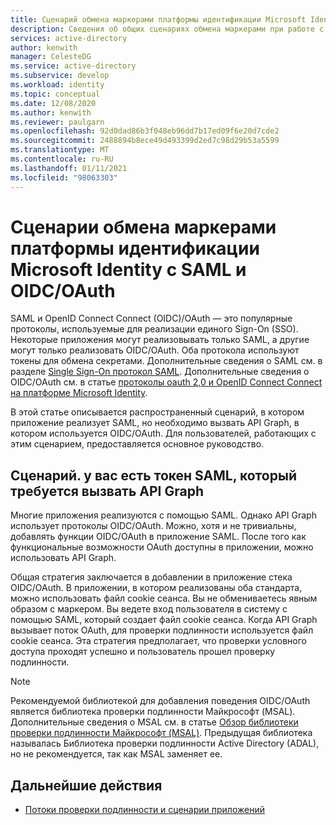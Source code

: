 ```yaml
---
title: Сценарий обмена маркерами платформы идентификации Microsoft Identity с SAML и OIDC/OAuth в Azure Active Directory
description: Сведения об общих сценариях обмена маркерами при работе с SAML и OIDC/OAuth в Azure Active Directory.
services: active-directory
author: kenwith
manager: CelesteDG
ms.service: active-directory
ms.subservice: develop
ms.workload: identity
ms.topic: conceptual
ms.date: 12/08/2020
ms.author: kenwith
ms.reviewer: paulgarn
ms.openlocfilehash: 92d0dad86b3f048eb96dd7b17ed09f6e20d7cde2
ms.sourcegitcommit: 2488894b8ece49d493399d2ed7c98d29b53a5599
ms.translationtype: MT
ms.contentlocale: ru-RU
ms.lasthandoff: 01/11/2021
ms.locfileid: "98063303"
---
```

# <a name="microsoft-identity-platform-token-exchange-scenarios-with-saml-and-oidcoauth"></a>Сценарии обмена маркерами платформы идентификации Microsoft Identity с SAML и OIDC/OAuth

SAML и OpenID Connect Connect (OIDC)/OAuth — это популярные протоколы, используемые для реализации единого Sign-On (SSO). Некоторые приложения могут реализовывать только SAML, а другие могут только реализовать OIDC/OAuth. Оба протокола используют токены для обмена секретами. Дополнительные сведения о SAML см. в разделе [Single Sign-On протокол SAML](single-sign-on-saml-protocol.md). Дополнительные сведения о OIDC/OAuth см. в статье [протоколы oauth 2,0 и OpenID Connect Connect на платформе Microsoft Identity](active-directory-v2-protocols.md).

В этой статье описывается распространенный сценарий, в котором приложение реализует SAML, но необходимо вызвать API Graph, в котором используется OIDC/OAuth. Для пользователей, работающих с этим сценарием, предоставляется основное руководство.

## <a name="scenario-you-have-a-saml-token-and-want-to-call-the-graph-api"></a>Сценарий. у вас есть токен SAML, который требуется вызвать API Graph
Многие приложения реализуются с помощью SAML. Однако API Graph использует протоколы OIDC/OAuth. Можно, хотя и не тривиальны, добавлять функции OIDC/OAuth в приложение SAML. После того как функциональные возможности OAuth доступны в приложении, можно использовать API Graph.

Общая стратегия заключается в добавлении в приложение стека OIDC/OAuth. В приложении, в котором реализованы оба стандарта, можно использовать файл cookie сеанса. Вы не обмениваетесь явным образом с маркером. Вы ведете вход пользователя в систему с помощью SAML, который создает файл cookie сеанса. Когда API Graph вызывает поток OAuth, для проверки подлинности используется файл cookie сеанса. Эта стратегия предполагает, что проверки условного доступа проходят успешно и пользователь прошел проверку подлинности.

> [!NOTE]
> Рекомендуемой библиотекой для добавления поведения OIDC/OAuth является библиотека проверки подлинности Майкрософт (MSAL). Дополнительные сведения о MSAL см. в статье [Обзор библиотеки проверки подлинности Майкрософт (MSAL)](msal-overview.md). Предыдущая библиотека называлась Библиотека проверки подлинности Active Directory (ADAL), но не рекомендуется, так как MSAL заменяет ее.

## <a name="next-steps"></a>Дальнейшие действия
- [Потоки проверки подлинности и сценарии приложений](authentication-flows-app-scenarios.md)
